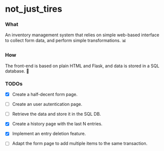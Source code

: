 # not_just_tires

### What

An inventory management system that relies on simple web-based interface to collect form data, and perform simple transformations. 📊

### How

The front-end is based on plain HTML and Flask, and data is stored in a SQL database. 💾

### TODOs

- [x] Create a half-decent form page.
- [ ] Create an user autentication page.
- [ ] Retrieve the data and store it in the SQL DB.
- [x] Create a history page with the last N entries.
- [x] Implement an entry deletion feature.

- [ ] Adapt the form page to add multiple items to the same transaction.